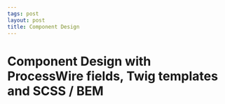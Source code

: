 ```yaml
---
tags: post
layout: post
title: Component Design
---
```


# Component Design with ProcessWire fields, Twig templates and SCSS / BEM
